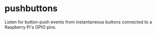 # pushbuttons
Listen for button-push events from instantaneous buttons connected to a Raspberry Pi's GPIO pins.
